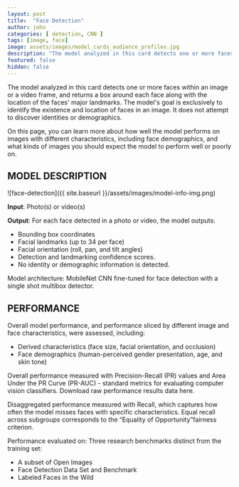 ```yaml
---
layout: post
title:  "Face Detection"
author: john
categories: [ detection, CNN ]
tags: [image, face]
image: assets/images/model_cards_audience_profiles.jpg
description: "The model analyzed in this card detects one or more faces within an image or a video frame, and returns a box around each face along with the location of the faces' major landmarks. The model's goal is exclusively to identify the existence and location of faces in an image. It does not attempt to discover identities or demographics."
featured: false
hidden: false
---
```



The model analyzed in this card detects one or more faces within an image or a video frame, and returns a box around each face along with the location of the faces' major landmarks. The model's goal is exclusively to identify the existence and location of faces in an image. It does not attempt to discover identities or demographics.

On this page, you can learn more about how well the model performs on images with different characteristics, including face demographics, and what kinds of images you should expect the model to perform well or poorly on.

## MODEL DESCRIPTION

![face-detection]({{ site.baseurl }}/assets/images/model-info-img.png)

**Input**: Photo(s) or video(s)

**Output**: For each face detected in a photo or video, the model outputs:

+ Bounding box coordinates
+ Facial landmarks (up to 34 per face)
+ Facial orientation (roll, pan, and tilt angles)
+ Detection and landmarking confidence scores.
+ No identity or demographic information is detected.

Model architecture: MobileNet CNN fine-tuned for face detection with a single shot multibox detector.

## PERFORMANCE

Overall model performance, and performance sliced by different image and face characteristics, were assessed, including:

+ Derived characteristics (face size, facial orientation, and occlusion)
+  Face demographics (human-perceived gender presentation, age, and skin tone)

Overall performance measured with Precision-Recall (PR) values and Area Under the PR Curve (PR-AUC) - standard metrics for evaluating computer vision classifiers. Download raw performance results data here.

Disaggregated performance measured with Recall, which captures how often the model misses faces with specific characteristics. Equal recall across subgroups corresponds to the “Equality of Opportunity”fairness criterion.

Performance evaluated on: Three research benchmarks distinct from the training set:

+ A subset of Open Images
+ Face Detection Data Set and Benchmark
+ Labeled Faces in the Wild
